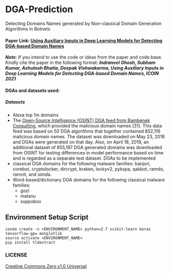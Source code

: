 # DGA-Prediction
Detecting Domains Names generated by Non-classical Domain Generation Algorithms in Botnets
#### Paper Link: [Using Auxiliary Inputs in Deep Learning Models for Detecting DGA-based Domain Names](https://www.researchgate.net/publication/348920204_Using_Auxiliary_Inputs_in_Deep_Learning_Models_for_Detecting_DGA-based_Domain_Names)
***Note***: If you intend to use the code or ideas from the paper and code base. Kindly cite the paper in the following format:
***Indraneel Ghosh, Subham Kumar, Ashutosh Bhatia, Deepak Vishwakarma, Using Auxiliary Inputs in Deep Learning Models for Detecting DGA-based Domain Names, ICOIN 2021***
#### DGAs and datasets used: 

##### Datasets
- Alexa top 1m domains
- The [Open-Source Intelligence (OSINT) DGA feed from Bambenek Consulting](http://osint.bambenekconsulting.com/feeds/), which provided the malicious domain names [31]. This data feed was based on 50 DGA algorithms that together contained 852,116 malicious domain names. The dataset was downloaded on May 23, 2018 and DGAs were generated on that day. Also, on April 18, 2019, an additional dataset of 855,197 DGA generated domains was downloaded from OSINT for testing differences in model performance based on time and is regarded as a separate test dataset.
DGAs to be implemented
- classical DGA domains for the following malware families: banjori, corebot, cryptolocker, dircrypt, kraken, lockyv2, pykspa, qakbot, ramdo, ramnit, and simda.
- Word-based/dictionary DGA domains for the following classical malware families: 
	- gozi
	- matsnu
	- suppobox
	
## Environment Setup Script

```
conda create -n <ENVIRONMENT_NAME> python=2.7 scikit-learn keras tensorflow-gpu matplotlib
source activate <ENVIRONMENT_NAME>
pip install tldextract
```
### LICENSE
[Creative Commons Zero v1.0 Universal](https://github.com/ighosh98/DGA-Prediction/blob/master/LICENSE)

